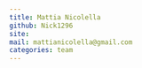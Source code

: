```yaml
---
title: Mattia Nicolella
github: Nick1296
site: 
mail: mattianicolella@gmail.com
categories: team
---
```

 
